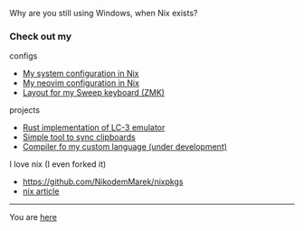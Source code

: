 Why are you still using Windows, when Nix exists?

### Check out my
configs
- [My system configuration in Nix](https://github.com/NikodemMarek/dotfiles)
- [My neovim configuration in Nix](https://github.com/NikodemMarek/neovim)
- [Layout for my Sweep keyboard (ZMK)](https://github.com/NikodemMarek/zmk-config)

projects
- [Rust implementation of LC-3 emulator](https://github.com/NikodemMarek/lc3-rust)
- [Simple tool to sync clipboards](https://github.com/NikodemMarek/clipboard-sync)
- [Compiler fo my custom language (under development)](https://github.com/NikodemMarek/nilang)

I love nix (I even forked it)
- https://github.com/NikodemMarek/nixpkgs
- [nix article](https://www.usenix.org/legacy/events/lisa04/tech/full_papers/dolstra/dolstra.pdf)

---
You are [here](https://nikodemmarek.github.io/NikodemMarek)
